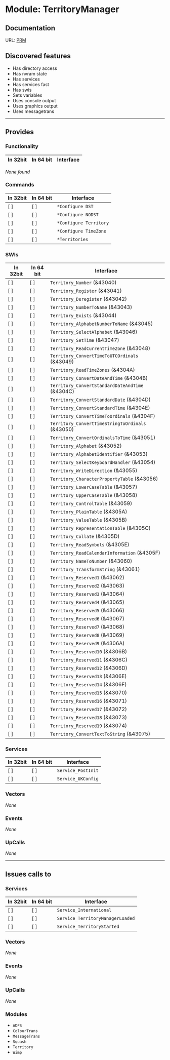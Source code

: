 # Module: TerritoryManager

## Documentation

URL: [PRM](http://www.riscos.com/support/developers/prm/territory.html)

## Discovered features


* Has directory access
* Has nvram state
* Has services
* Has services fast
* Has swis
* Sets variables
* Uses console output
* Uses graphics output
* Uses messagetrans

---

## Provides

### Functionality

| In 32bit | In 64 bit | Interface |
|----------|-----------|-----------|

*None found*

### Commands


| In 32bit | In 64 bit | Interface |
|----------|-----------|-----------|
| [ ]      | [ ]       | `*Configure DST` |
| [ ]      | [ ]       | `*Configure NODST` |
| [ ]      | [ ]       | `*Configure Territory` |
| [ ]      | [ ]       | `*Configure TimeZone` |
| [ ]      | [ ]       | `*Territories` |


### SWIs


| In 32bit | In 64 bit | Interface |
|----------|-----------|-----------|
| [ ]      | [ ]       | `Territory_Number` (&43040) |
| [ ]      | [ ]       | `Territory_Register` (&43041) |
| [ ]      | [ ]       | `Territory_Deregister` (&43042) |
| [ ]      | [ ]       | `Territory_NumberToName` (&43043) |
| [ ]      | [ ]       | `Territory_Exists` (&43044) |
| [ ]      | [ ]       | `Territory_AlphabetNumberToName` (&43045) |
| [ ]      | [ ]       | `Territory_SelectAlphabet` (&43046) |
| [ ]      | [ ]       | `Territory_SetTime` (&43047) |
| [ ]      | [ ]       | `Territory_ReadCurrentTimeZone` (&43048) |
| [ ]      | [ ]       | `Territory_ConvertTimeToUTCOrdinals` (&43049) |
| [ ]      | [ ]       | `Territory_ReadTimeZones` (&4304A) |
| [ ]      | [ ]       | `Territory_ConvertDateAndTime` (&4304B) |
| [ ]      | [ ]       | `Territory_ConvertStandardDateAndTime` (&4304C) |
| [ ]      | [ ]       | `Territory_ConvertStandardDate` (&4304D) |
| [ ]      | [ ]       | `Territory_ConvertStandardTime` (&4304E) |
| [ ]      | [ ]       | `Territory_ConvertTimeToOrdinals` (&4304F) |
| [ ]      | [ ]       | `Territory_ConvertTimeStringToOrdinals` (&43050) |
| [ ]      | [ ]       | `Territory_ConvertOrdinalsToTime` (&43051) |
| [ ]      | [ ]       | `Territory_Alphabet` (&43052) |
| [ ]      | [ ]       | `Territory_AlphabetIdentifier` (&43053) |
| [ ]      | [ ]       | `Territory_SelectKeyboardHandler` (&43054) |
| [ ]      | [ ]       | `Territory_WriteDirection` (&43055) |
| [ ]      | [ ]       | `Territory_CharacterPropertyTable` (&43056) |
| [ ]      | [ ]       | `Territory_LowerCaseTable` (&43057) |
| [ ]      | [ ]       | `Territory_UpperCaseTable` (&43058) |
| [ ]      | [ ]       | `Territory_ControlTable` (&43059) |
| [ ]      | [ ]       | `Territory_PlainTable` (&4305A) |
| [ ]      | [ ]       | `Territory_ValueTable` (&4305B) |
| [ ]      | [ ]       | `Territory_RepresentationTable` (&4305C) |
| [ ]      | [ ]       | `Territory_Collate` (&4305D) |
| [ ]      | [ ]       | `Territory_ReadSymbols` (&4305E) |
| [ ]      | [ ]       | `Territory_ReadCalendarInformation` (&4305F) |
| [ ]      | [ ]       | `Territory_NameToNumber` (&43060) |
| [ ]      | [ ]       | `Territory_TransformString` (&43061) |
| [ ]      | [ ]       | `Territory_Reserved1` (&43062) |
| [ ]      | [ ]       | `Territory_Reserved2` (&43063) |
| [ ]      | [ ]       | `Territory_Reserved3` (&43064) |
| [ ]      | [ ]       | `Territory_Reserved4` (&43065) |
| [ ]      | [ ]       | `Territory_Reserved5` (&43066) |
| [ ]      | [ ]       | `Territory_Reserved6` (&43067) |
| [ ]      | [ ]       | `Territory_Reserved7` (&43068) |
| [ ]      | [ ]       | `Territory_Reserved8` (&43069) |
| [ ]      | [ ]       | `Territory_Reserved9` (&4306A) |
| [ ]      | [ ]       | `Territory_Reserved10` (&4306B) |
| [ ]      | [ ]       | `Territory_Reserved11` (&4306C) |
| [ ]      | [ ]       | `Territory_Reserved12` (&4306D) |
| [ ]      | [ ]       | `Territory_Reserved13` (&4306E) |
| [ ]      | [ ]       | `Territory_Reserved14` (&4306F) |
| [ ]      | [ ]       | `Territory_Reserved15` (&43070) |
| [ ]      | [ ]       | `Territory_Reserved16` (&43071) |
| [ ]      | [ ]       | `Territory_Reserved17` (&43072) |
| [ ]      | [ ]       | `Territory_Reserved18` (&43073) |
| [ ]      | [ ]       | `Territory_Reserved19` (&43074) |
| [ ]      | [ ]       | `Territory_ConvertTextToString` (&43075) |


### Services


| In 32bit | In 64 bit | Interface |
|----------|-----------|-----------|
| [ ]      | [ ]       | `Service_PostInit` |
| [ ]      | [ ]       | `Service_UKConfig` |


### Vectors


*None*


### Events


*None*


### UpCalls


*None*


---

## Issues calls to

### Services


| In 32bit | In 64 bit | Interface |
|----------|-----------|-----------|
| [ ]      | [ ]       | `Service_International` |
| [ ]      | [ ]       | `Service_TerritoryManagerLoaded` |
| [ ]      | [ ]       | `Service_TerritoryStarted` |


### Vectors


*None*


### Events


*None*


### UpCalls


*None*


### Modules


* `ADFS`
* `ColourTrans`
* `MessageTrans`
* `Squash`
* `Territory`
* `Wimp`


